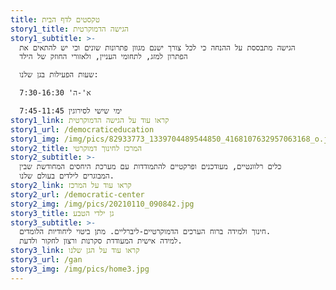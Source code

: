 ```yaml
---
title: טקסטים לדף הבית
story1_title: הגישה הדמוקרטית
story1_subtitle: >-
  הגישה מתבססת על ההנחה כי לכל צורך ישנם מגוון פתרונות שונים וכי יש להתאים את
  הפתרון למזג, לתחומי העניין, ולאזורי החוזק של הילד

  שעות הפעילות בגן שלנו:

  א'-ה' 7:30-16:30

  ימי שישי לסירוגין 7:45-11:45
story1_link: קראו עוד על הגישה הדמוקרטית
story1_url: /democraticeducation
story1_img: /img/pics/82933773_1339704489544850_4168107632957063168_o.jpg
story2_title: המרכז לחינוך דמוקרטי
story2_subtitle: >-
  כלים רלוונטיים, מעודכנים ופרקטיים להתמודדות עם מערכת היחסים המחודשת שבין
  המבוגרים לילדים בעולם שלנו.
story2_link: קראו עוד על המרכז
story2_url: /democratic-center
story2_img: /img/pics/20210110_090842.jpg
story3_title: גן ילדי הטבע
story3_subtitle: >-
  חינוך ולמידה ברוח הערכים הדמוקרטיים-ליברליים. מתן ביטוי ליחודיות הלומדים.
  למידה אישית המעודדת סקרנות ורצון לחקור ולדעת.
story3_link: קראו עוד על הגן שלנו
story3_url: /gan
story3_img: /img/pics/home3.jpg
---
```

